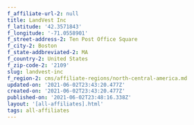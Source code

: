 ```yaml
---
f_affiliate-url-2: null
title: LandVest Inc
f_latitude: '42.3571843'
f_longitude: '-71.0558901'
f_street-address-2: Ten Post Office Square­
f_city-2: Boston­
f_state-addbreviated-2: MA­
f_country-2: United States
f_zip-code-2: '2109'
slug: landvest-inc
f_region-2: cms/affiliate-regions/north-central-america.md
updated-on: '2021-06-02T23:43:20.477Z'
created-on: '2021-06-02T23:43:20.477Z'
published-on: '2021-06-02T23:48:16.338Z'
layout: '[all-affiliates].html'
tags: all-affiliates
---
```



